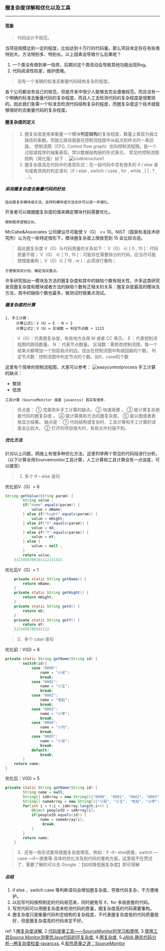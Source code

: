 ### 圈复杂度详解和优化以及工具
***
#### 现象
>代码设计不规范。

当项目规模达到一定的程度，比如达到十万行的代码量。那么项目肯定存在有些类特别大，方法特别多、特别长。以上因素会导致什么后果呢？ 
1. 一个类没有做到单一指责，后期对这个类改动会导致其他功能出现Bug。 
2. 代码阅读性较差，维护困难。
>没有一个准确的标准去衡量代码结构复杂的程度。

各个公司都会有自己的规范，但是开发中很少人能够去完全遵循规范。而且没有一个明确的标准去衡量代码的复杂程度，而且人工去检测代码的复杂程度是很繁琐的。因此我们急需一个标准去检测代码结构复杂的程度，而圈复杂度这个技术就能够很好的去衡量代码的复杂程度。



####  圈复杂度的定义
> 1. 圈复杂度是用来衡量一个模块**判定结构**的复杂程度，数量上表现为独立路径的条数。而独立路径就是在控制流程图中从起点到终点的一条回路。 
>控制流图（CFG, Control flow graph）也叫控制流程图。是一个过程或程序的抽象表现。常以数据结构链的形式表示。 常见的控制流图结构（简化版）如下：
>![codestructure1](../../../images/codestructure1.jpg)
> 2. 圈复杂度高在代码中的表现形式：在一段代码中含有很多的 if / else 语句或者其他的判定语句（if / else , switch / case , for , while , | | , ? , …）。



##### 采用圈复杂度去衡量代码的好处
```
指出极复杂模块或方法，这样的模块或方法也许可以进一步细化。
```
开发者可以根据圈复杂度的值来确定哪块代码需要优化。
```
限制程序逻辑过长。
```
McCabe&Associates 公司建议尽可能使 V（G） <= 10。NIST（国家标准技术研究所）认为在一些特定情形下，模块圈复杂度上限放宽到 15 会比较合适。
> 因此圈复杂度 V（G）与代码质量的关系如下： 
> V（G） ∈ [ 0 , 10 ]：代码质量不错； 
> V（G） ∈ [ 11 , 15 ]：可能存在需要拆分的代码，应当尽可能想措施重构； 
> V（G）∈ [ 16 , ∞ )：必须进行重构；
```
方便做测试计划，确定测试重点。
```
许多研究指出一模块及方法的圈复杂度和其中的缺陷个数有相关性，许多这类研究发现圈复杂度和模块或者方法的缺陷个数有正相关的关系：圈复杂度最高的模块及方法，其中的缺陷个数也最多，做测试时做重点测试。



##### 圈复杂度的计算
```
1. 手工计算：
     计算公式1：V（G）= E - N + 2
     计算公式2：V（G）= 区域数 = 判定节点数 + 1123
```
> V（G）：代表圈复杂度，有些地方会用 M 或者 CC 表示。 
> E ：代表控制流程图的路径数量。 
> N ：代表节点数量。 
> 区域数：需修改控制流图，每一个结束点都增加一个到启始点的边。找出在控制流图中构成回路的个数。 
> 判定节点数：控制流图中判定节点的个数。如if，case的个数

这里有个简单的控制流程图，大家可以参考： 
![easycontrolprocess](../../../images/easycontrolprocess.png)
手工计算的缺点：
- 繁琐
- 低效
```
工具计算（SourceMonitor 或者 javancss) 其实有很多.
```
> 优点是： 
> ① 完美弥补手工计算的缺点。 
> ② 快速简便 。 
> ③ 能计算复杂嵌套代码的圈复杂度 。 
> ④ 能计算类和方法的圈复杂度。 
> ⑤ 能以图或者表格显示结果。 
> 缺点是： 
> ① 代码结构很复杂时，工具计算和手工计算的误差会比较大。 
> ② 打开的项目很大时，有些文件扫描不到。



##### 优化方法
针对以上问题，网络上有很多种优化方法，这里列举两个常见的代码段进行分析。（以下计算全用Sourcemonitor工具计算，人工计算和工具计算会有一点误差，可以接受）
> 1. 多个 if – else 语句

优化前V（G）= 6
```java
String getValue(String param) {
        String value ; 
        if("name".equals(param)) {
            value = mName;
        } else if("hight".equals(param)) {
            value = mHight;
        } else if("X".equals(param)) {
            value = mX;
        } else if("Y".equals(param)) {
            value = mY;
        } else {
            value = null ;
        }
        return value;
    }123456789101112131415
```
优化后V（G）= 1
```java
    private static String getName() {
        return mName;
    }
    private static String getHight() {
        return mHight;
    }
    private static String getX() {
        return mX;
    }
    private static String getY() {
        return mY;
    }123456789101112
```
> 2、多个 case 语句

优化前：V(G) = 8
```java
private static String getName(String id) {
        switch(id){
            case "0000":
                name = "小吴";
                break;
            case "0001":
                name = "小王";
                break;
            case "0002":
                name = "老赵";
                break;
            case "0003":
                name = "小李";
                break;
            case "0004":
                name = "小刘";
                break;
            case "0005":
                name = "小张";
                break;
            default:
                break;
        }
    return name;
}
```
优化后：V(G) = 5
```java
private static String getName(String id) {
        String name = null;   
        String[] idArray = new String[]{"0000", "0001", "0002", "0003", "0004", "0005"};
        String[] nameArray = new String[]{"小吴", "小王", "老赵", "小李", "小刘", "小张"};
        for(int i = 0;i < idArray.length;i++) {
            Object peopleID = idArray[i];
            if(peopleID.equals(id)) {
                name = nameArray[i];
                 break;
            }
        }
        return name;
    }
```

> 3、还有一些形式能导致圈复杂度增高，例如：if –if– else嵌套，switch —case —if—嵌套等 
> 具体的优化涉及到代码的重构方面，这里就不在赘述了，需要了解的可以去 Google ：【如何降低圈复杂度】即可得解



##### 总结
1. if else ，switch case 等判断语句会增加圈复杂度，导致代码复杂，不方便维护。
2. 以后写代码按照制定的代码规范来，同时避免写 if，for 多层嵌套的代码。
3. 写完代码可以用圈复杂度来检测代码的质量，圈复杂度高的代码需要重构。
4. 圈复杂度只是衡量代码判定结构的复杂程度，不代表圈复杂度低的代码质量就好，但是圈复杂度高的代码肯定不好。



ref:
1.[圈复杂度详解](https://blog.csdn.net/ITxiaodong/article/details/69938970),   2.[代码度量工具——SourceMonitor的学习和使用](https://www.cnblogs.com/bangerlee/archive/2011/09/18/2178172.html),   3.[使用工具Source Monitor测量您Java代码的环复杂度](http://jerrywang-sap.iteye.com/blog/2428386),   4.[圈复杂度](https://blog.csdn.net/lg707415323/article/details/7790660),   5.[JAVA 静态代码分析--圈复杂度检查-javancss](https://blog.csdn.net/happyteafriends/article/details/16880643),   6.[软件质量之道：SourceMonitor](https://blog.csdn.net/feng_ma_niu/article/details/40594799)